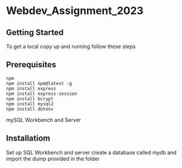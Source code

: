 # Webdev_Assignment_2023


## Getting Started
To get a local copy up and running follow these steps

## Prerequisites
```
npm
npm install npm@latest -g
npm install express
npm install express-session 
npm install bcrypt
npm install mysql2
npm install dotenv
```
mySQL Workbench and Server

## Installatiom

Set up SQL Workbench and server
create a database called mydb and import the dump provided in the folder

